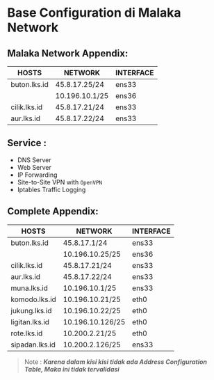 # Base Configuration di Malaka Network

## Malaka Network Appendix:
|HOSTS|NETWORK|INTERFACE
|----|-----|-----|
|buton.lks.id|45.8.17.25/24|ens33|
|           |10.196.10.1/25|ens36|
|cilik.lks.id|45.8.17.21/24|ens33|
|aur.lks.id|45.8.17.22/24|ens33|

## Service :
- DNS Server
- Web Server
- IP Forwarding
- Site-to-Site VPN with `OpenVPN`
- Iptables Traffic Logging

## Complete Appendix:
|HOSTS|NETWORK|INTERFACE
|----|-----|-----|
|buton.lks.id|45.8.17.1/24|ens33|
|           |10.196.10.25/25|ens36|
|cilik.lks.id|45.8.17.21/24|ens33|
|aur.lks.id|45.8.17.22/24|ens33|
|muna.lks.id|10.196.10.1/25|ens33|
|komodo.lks.id|10.196.10.21/25|eth0|
|jukung.lks.id|10.196.10.22/25|eth0|
|ligitan.lks.id|10.196.10.126/25|eth0|
|rote.lks.id|10.200.2.21/25|eth0|
|sipadan.lks.id|10.200.2.126/25|ens33|

> Note : _**Karena dalam kisi kisi tidak ada Address Configuration Table, Maka ini tidak tervalidasi**_

